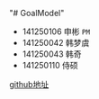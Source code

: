 "# GoalModel" 
* 141250106 申彬 `PM`
* 141250042 韩梦虞
* 141250043 韩奇
* 141250110 侍硕
  
[github地址](https://github.com/NjuRequirement/GoalModel)
